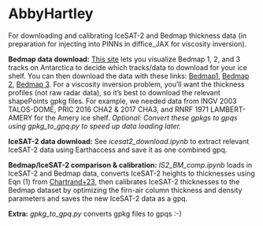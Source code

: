 # AbbyHartley
For downloading and calibrating IceSAT-2 and Bedmap thickness data (in preparation for injecting into PINNs in diffice_JAX for viscosity inversion).

**Bedmap data download:** [This site](https://bedmap.scar.org/) lets you visualize Bedmap 1, 2, and 3 tracks on Antarctica to decide which tracks/data to download for your ice shelf. You can then download the data with these links: [Bedmap1](https://ramadda.data.bas.ac.uk/repository/entry/show?entryid=synth:925ac4ec-2a9d-461a-bfaa-6314eb0888c8:L0JFRE1BUDFfMTk2Ni0yMDAwX0FJUl9CTTE=), [Bedmap 2](https://ramadda.data.bas.ac.uk/repository/entry/show?entryid=0f90d926-99ce-43c9-b536-0c7791d1728b), [Bedmap 3](https://ramadda.data.bas.ac.uk/repository/entry/show?entryid=a72a50c6-a829-4e12-9f9a-5a683a1acc4a). For a viscosity inversion problem, you’ll want the thickness profiles (not raw radar data), so it’s best to download the relevant shapePoints gpkg files. For example, we needed data from INGV 2003 TALOS-DOME, PRIC 2016 CHA2 & 2017 CHA3, and RNRF 1971 LAMBERT-AMERY for the Amery ice shelf. 
*Optional: Convert these gpkgs to gpqs using gpkg_to_gpq.py to speed up data loading later.*

**IceSAT-2 data download:** See *icesat2_download.ipynb* to extract relevant IceSAT-2 data using Earthaccess and save it as one combined gpq.

**Bedmap/IceSAT-2 comparison & calibration:** *IS2_BM_comp.ipynb* loads in IceSAT-2 and Bedmap data, converts IceSAT-2 heights to thicknesses using Eqn (1) from [Chartrand+23](https://www.cambridge.org/core/journals/journal-of-glaciology/article/comparison-of-contemporaneous-airborne-altimetry-and-icethickness-measurements-of-antarctic-ice-shelves/6D47F810CA81FB90827EDED14107E853), then calibrates IceSAT-2 thicknesses to the Bedmap dataset by optimizing the firn-air column thickness and density parameters and saves the new IceSAT-2 data as a gpq.

**Extra:** *gpkg_to_gpq.py* converts gpkg files to gpqs :-)
